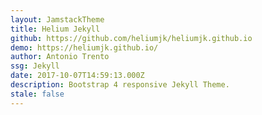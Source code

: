 ```yaml
---
layout: JamstackTheme
title: Helium Jekyll
github: https://github.com/heliumjk/heliumjk.github.io
demo: https://heliumjk.github.io/
author: Antonio Trento
ssg: Jekyll
date: 2017-10-07T14:59:13.000Z
description: Bootstrap 4 responsive Jekyll Theme.
stale: false
---
```

